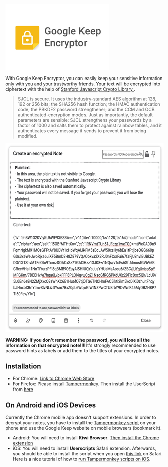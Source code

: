<img src="https://github.com/Naiqus/Google-Keep-Encryptor/raw/master/images/GKE%20Tile.png" alt="Tile" width="330px" height="210px">

With Google Keep Encryptor, you can easily keep your sensitive information only with you and your trustworthy friends. Your text will be encrypted into ciphertext with the help of [Stanford Javascript Crypto Library
](http://bitwiseshiftleft.github.io/sjcl/).

> SJCL is secure. It uses the industry-standard AES algorithm at 128, 192 or 256 bits; the SHA256 hash function; the HMAC authentication code; the PBKDF2 password strengthener; and the CCM and OCB authenticated-encryption modes. Just as importantly, the default parameters are sensible: SJCL strengthens your passwords by a factor of 1000 and salts them to protect against rainbow tables, and it authenticates every message it sends to prevent it from being modified.

<img src="https://raw.githubusercontent.com/Naiqus/Google-Keep-Encryptor/master/images/GKE%20Screenshot.png" alt="Screenshot" width="600px" height="600px">

**WARNING: If you don't remember the password, you will lose all the information on that encrypted note!!!** It's strongly recommended to use password hints as labels or add them to the titles of your encrypted notes.

## Installation

- For Chrome: [Link to Chrome Web Store](https://chrome.google.com/webstore/detail/google-keep-encryptor/cedkkpjolghccafognlkficihjmfedhc)
- For Firefox: Please install [Tampermonkey](https://addons.mozilla.org/en-US/firefox/addon/tampermonkey/). Then install the UserScript from [here](https://openuserjs.org/scripts/Naiqus/Google_Keep_Encryptor#google-keep-encryptor)

## On Android and iOS Devices
Currently the Chrome mobile app doesn't support extensions. In order to decrypt your notes, you have to install the [Tampermonkey script](https://openuserjs.org/scripts/Naiqus/Google_Keep_Encryptor#google-keep-encryptor) on your phone and use the Google Keep website on mobile browsers (bookmark it).



- Android: You will need to install **Kiwi Browser**. [Then install the Chrome extension](https://chrome.google.com/webstore/detail/google-keep-encryptor/cedkkpjolghccafognlkficihjmfedhc)
- iOS: You will need to install **Userscripts** Safari extension. Afterwards, you should be able to install the script when you open [this link](https://github.com/Naiqus/Google-Keep-Encryptor/raw/master/user-script/Google%20Keep%20Encryptor.user.js) on Safari. Here is a nice tutorial of how to [run Tampermonkey scripts on iOS](https://chrunos.com/tampermonkey-scripts-for-mobile/).

